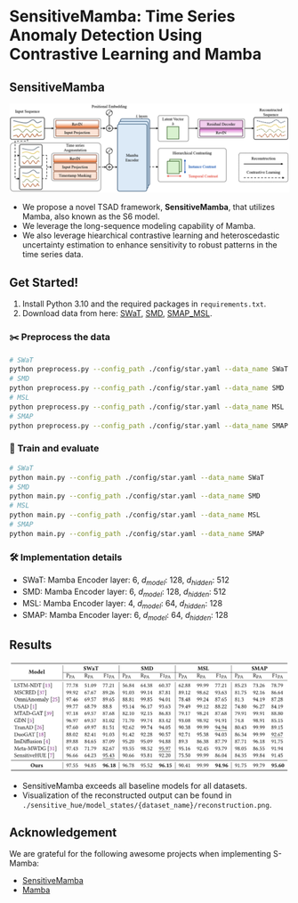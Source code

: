 # SensitiveMamba: Time Series Anomaly Detection Using Contrastive Learning and Mamba


## SensitiveMamba
![images](./images/tsad_framework.png)

- We propose a novel TSAD framework, **SensitiveMamba**, that utilizes Mamba, also known as the S6 model.
- We leverage the long-sequence modeling capability of Mamba.
- We also leverage hiearchical contrastive learning and heteroscedastic uncertainty estimation to enhance sensitivity to robust patterns in the time series data.


## Get Started!
1. Install Python 3.10 and the required packages in `requirements.txt`.
2. Download data from here: [SWaT](https://github.com/yuesuoqingqiu/SensitiveHUE), [SMD](https://github.com/imperial-qore/TranAD/tree/main/data), [SMAP_MSL](https://github.com/imperial-qore/TranAD/tree/main/data).

### ✂️ Preprocess the data
```bash
# SWaT
python preprocess.py --config_path ./config/star.yaml --data_name SWaT
# SMD
python preprocess.py --config_path ./config/star.yaml --data_name SMD
# MSL
python preprocess.py --config_path ./config/star.yaml --data_name MSL
# SMAP
python preprocess.py --config_path ./config/star.yaml --data_name SMAP
```


### 🚀 Train and evaluate

```bash
# SWaT
python main.py --config_path ./config/star.yaml --data_name SWaT
# SMD
python main.py --config_path ./config/star.yaml --data_name SMD
# MSL
python main.py --config_path ./config/star.yaml --data_name MSL
# SMAP
python main.py --config_path ./config/star.yaml --data_name SMAP
```

### 🛠️ Implementation details
- SWaT: Mamba Encoder layer: 6, $d_{model}$: 128, $d_{hidden}$: 512
- SMD:  Mamba Encoder layer: 6, $d_{model}$: 128, $d_{hidden}$: 512
- MSL:  Mamba Encoder layer: 4, $d_{model}$: 64, $d_{hidden}$: 128
- SMAP: Mamba Encoder layer: 6, $d_{model}$: 64, $d_{hidden}$: 128

## Results
![images](./images/results.png)

- SensitiveMamba exceeds all baseline models for all datasets.
- Visualization of the reconstructed output can be found in `./sensitive_hue/model_states/{dataset_name}/reconstruction.png`.


## Acknowledgement 

We are grateful for the following awesome projects when implementing S-Mamba:

- [SensitiveMamba](https://github.com/yuesuoqingqiu/SensitiveHUE)
- [Mamba](https://github.com/state-spaces/mamba)
